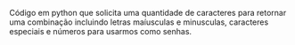 Código em python que solicita uma quantidade de caracteres para retornar uma combinação incluindo letras maíusculas e minusculas, caracteres especiais e números para usarmos como senhas.

